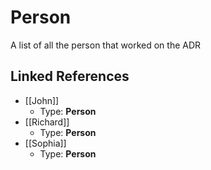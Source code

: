 # Person

A list of all the person that worked on the ADR


## Linked References

* [[John]]
  * Type: **Person**
* [[Richard]]
  * Type: **Person**
* [[Sophia]]
  * Type: **Person**
